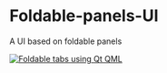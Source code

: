 # Foldable-panels-UI
A UI based on foldable panels

[![ Foldable tabs using Qt QML](https://cdn.pbrd.co/images/HlfpMdK.png)](https://youtu.be/mf9E0DOGaXs "Foldable tabs using Qt QML")
